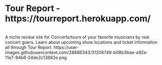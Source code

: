 <h1>Tour Report - https://tourreport.herokuapp.com/</h1><br>
A niche review site for Concerts/tours of your favorite musicians by real concert goers. Learn about upcoming show locations and ticket information all through Tour Report. 
https://user-images.githubusercontent.com/28886343/31206749-b08b3bae-a92e-11e7-94b6-24de2c13882e.png
